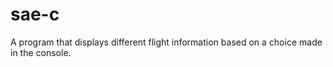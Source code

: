 # sae-c
A program that displays different flight information based on a choice made in the console.
